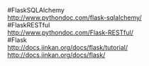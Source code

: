 #FlaskSQLAlchemy  
http://www.pythondoc.com/flask-sqlalchemy/  
#FlaskRESTful  
http://www.pythondoc.com/Flask-RESTful/  
#Flask  
http://docs.jinkan.org/docs/flask/tutorial/  
http://docs.jinkan.org/docs/flask/  
